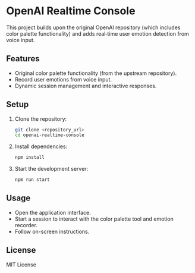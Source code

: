 # OpenAI Realtime Console

This project builds upon the original OpenAI repository (which includes color palette functionality) and adds real‑time user emotion detection from voice input.

## Features

- Original color palette functionality (from the upstream repository).
- Record user emotions from voice input.
- Dynamic session management and interactive responses.

## Setup

1. Clone the repository:
   ```bash
   git clone <repository_url>
   cd openai-realtime-console
   ```

2. Install dependencies:
   ```bash
   npm install
   ```

3. Start the development server:
   ```bash
   npm run start
   ```

## Usage

- Open the application interface.
- Start a session to interact with the color palette tool and emotion recorder.
- Follow on-screen instructions.

## License

MIT License

